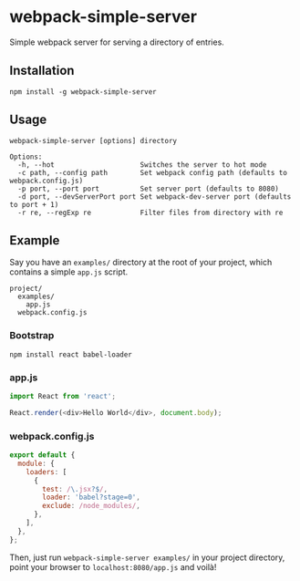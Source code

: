 # webpack-simple-server

Simple webpack server for serving a directory of entries.

## Installation

```
npm install -g webpack-simple-server
```

## Usage

```
webpack-simple-server [options] directory

Options:
  -h, --hot                     Switches the server to hot mode
  -c path, --config path        Set webpack config path (defaults to webpack.config.js)
  -p port, --port port          Set server port (defaults to 8080)
  -d port, --devServerPort port Set webpack-dev-server port (defaults to port + 1)
  -r re, --regExp re            Filter files from directory with re
```

## Example

Say you have an `examples/` directory at the root of your project, which contains a simple `app.js` script.

```
project/
  examples/
    app.js
  webpack.config.js
```

### Bootstrap

```
npm install react babel-loader
```

### app.js

```js
import React from 'react';

React.render(<div>Hello World</div>, document.body);
```

### webpack.config.js

```js
export default {
  module: {
    loaders: [
      {
        test: /\.jsx?$/,
        loader: 'babel?stage=0',
        exclude: /node_modules/,
      },
    ],
  },
};
```

Then, just run `webpack-simple-server examples/` in your project directory, point your browser to `localhost:8080/app.js` and voilà!
